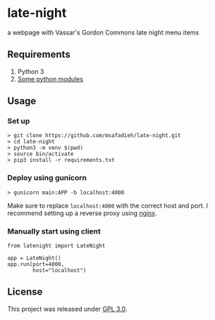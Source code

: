 # late-night
a webpage with Vassar's Gordon Commons late night menu items

## Requirements
1. Python 3
2. [Some python modules](requirements.txt)

## Usage

### Set up
```
> git clone https://github.com/msafadieh/late-night.git
> cd late-night
> python3 -m venv $(pwd)
> source bin/activate
> pip3 install -r requirements.txt
```
### Deploy using gunicorn
```
> gunicorn main:APP -b localhost:4000
```
Make sure to replace `localhost:4000` with the correct host and port. I recommend setting up a reverse proxy using [nginx](https://nginx.org/).
### Manually start using client
```
from latenight import LateNight

app = LateNight()
app.run(port=4000,
        host="localhost")
```

## License
This project was released under [GPL 3.0](LICENSE).
